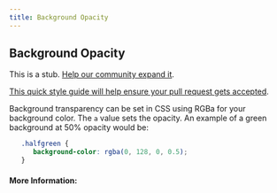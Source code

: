 ```yaml
---
title: Background Opacity
---
```

## Background Opacity

This is a stub. <a href='https://github.com/freecodecamp/guides/tree/master/src/pages/css/background-opacity/index.md' target='_blank' rel='nofollow'>Help our community expand it</a>.

<a href='https://github.com/freecodecamp/guides/blob/master/README.md' target='_blank' rel='nofollow'>This quick style guide will help ensure your pull request gets accepted</a>.

<!-- The article goes here, in GitHub-flavored Markdown. Feel free to add YouTube videos, images, and CodePen/JSBin embeds  -->
Background transparency can be set in CSS using RGBa for your background color. The `a` value sets the opacity. An example of a green background at 50% opacity would be:

```css
   .halfgreen {
      background-color: rgba(0, 128, 0, 0.5);
   }
```

#### More Information:
<!-- Please add any articles you think might be helpful to read before writing the article -->



